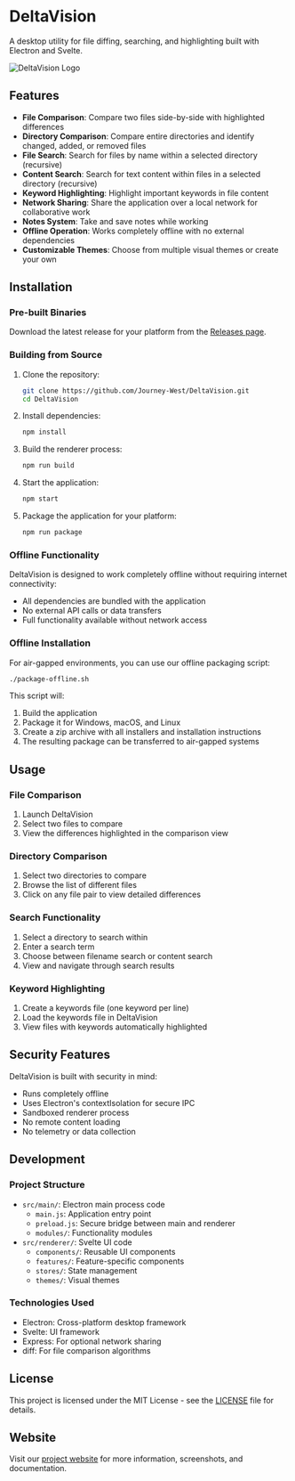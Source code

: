 # DeltaVision

A desktop utility for file diffing, searching, and highlighting built with Electron and Svelte.

![DeltaVision Logo](https://github.com/Journey-West/DeltaVision/raw/gh-pages/docs/assets/images/logo.png)

## Features

- **File Comparison**: Compare two files side-by-side with highlighted differences
- **Directory Comparison**: Compare entire directories and identify changed, added, or removed files
- **File Search**: Search for files by name within a selected directory (recursive)
- **Content Search**: Search for text content within files in a selected directory (recursive)
- **Keyword Highlighting**: Highlight important keywords in file content
- **Network Sharing**: Share the application over a local network for collaborative work
- **Notes System**: Take and save notes while working
- **Offline Operation**: Works completely offline with no external dependencies
- **Customizable Themes**: Choose from multiple visual themes or create your own

## Installation

### Pre-built Binaries

Download the latest release for your platform from the [Releases page](https://github.com/Journey-West/DeltaVision/releases).

### Building from Source

1. Clone the repository:
   ```bash
   git clone https://github.com/Journey-West/DeltaVision.git
   cd DeltaVision
   ```

2. Install dependencies:
   ```bash
   npm install
   ```

3. Build the renderer process:
   ```bash
   npm run build
   ```

4. Start the application:
   ```bash
   npm start
   ```

5. Package the application for your platform:
   ```bash
   npm run package
   ```

### Offline Functionality

DeltaVision is designed to work completely offline without requiring internet connectivity:

- All dependencies are bundled with the application
- No external API calls or data transfers
- Full functionality available without network access

### Offline Installation

For air-gapped environments, you can use our offline packaging script:

```bash
./package-offline.sh
```

This script will:
1. Build the application
2. Package it for Windows, macOS, and Linux
3. Create a zip archive with all installers and installation instructions
4. The resulting package can be transferred to air-gapped systems

## Usage

### File Comparison

1. Launch DeltaVision
2. Select two files to compare
3. View the differences highlighted in the comparison view

### Directory Comparison

1. Select two directories to compare
2. Browse the list of different files
3. Click on any file pair to view detailed differences

### Search Functionality

1. Select a directory to search within
2. Enter a search term
3. Choose between filename search or content search
4. View and navigate through search results

### Keyword Highlighting

1. Create a keywords file (one keyword per line)
2. Load the keywords file in DeltaVision
3. View files with keywords automatically highlighted

## Security Features

DeltaVision is built with security in mind:

- Runs completely offline
- Uses Electron's contextIsolation for secure IPC
- Sandboxed renderer process
- No remote content loading
- No telemetry or data collection

## Development

### Project Structure

- `src/main/`: Electron main process code
  - `main.js`: Application entry point
  - `preload.js`: Secure bridge between main and renderer
  - `modules/`: Functionality modules
- `src/renderer/`: Svelte UI code
  - `components/`: Reusable UI components
  - `features/`: Feature-specific components
  - `stores/`: State management
  - `themes/`: Visual themes

### Technologies Used

- Electron: Cross-platform desktop framework
- Svelte: UI framework
- Express: For optional network sharing
- diff: For file comparison algorithms

## License

This project is licensed under the MIT License - see the [LICENSE](LICENSE) file for details.

## Website

Visit our [project website](https://journey-west.github.io/DeltaVision/) for more information, screenshots, and documentation.
